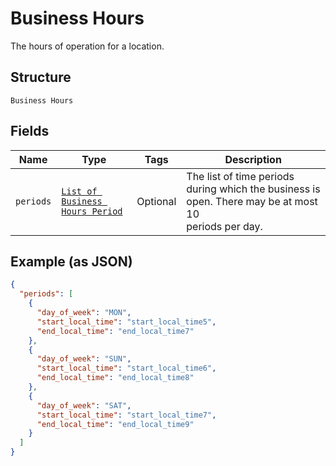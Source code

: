 
# Business Hours

The hours of operation for a location.

## Structure

`Business Hours`

## Fields

| Name | Type | Tags | Description |
|  --- | --- | --- | --- |
| `periods` | [`List of Business Hours Period`](../../doc/models/business-hours-period.md) | Optional | The list of time periods during which the business is open. There may be at most 10<br>periods per day. |

## Example (as JSON)

```json
{
  "periods": [
    {
      "day_of_week": "MON",
      "start_local_time": "start_local_time5",
      "end_local_time": "end_local_time7"
    },
    {
      "day_of_week": "SUN",
      "start_local_time": "start_local_time6",
      "end_local_time": "end_local_time8"
    },
    {
      "day_of_week": "SAT",
      "start_local_time": "start_local_time7",
      "end_local_time": "end_local_time9"
    }
  ]
}
```

